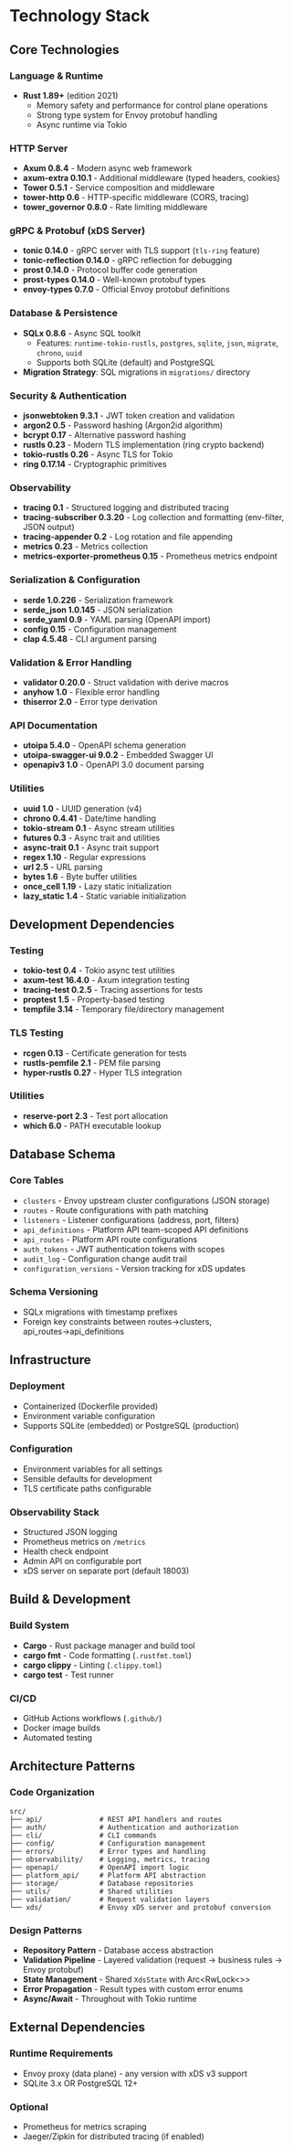 # Technology Stack

## Core Technologies

### Language & Runtime
- **Rust 1.89+** (edition 2021)
  - Memory safety and performance for control plane operations
  - Strong type system for Envoy protobuf handling
  - Async runtime via Tokio

### HTTP Server
- **Axum 0.8.4** - Modern async web framework
- **axum-extra 0.10.1** - Additional middleware (typed headers, cookies)
- **Tower 0.5.1** - Service composition and middleware
- **tower-http 0.6** - HTTP-specific middleware (CORS, tracing)
- **tower_governor 0.8.0** - Rate limiting middleware

### gRPC & Protobuf (xDS Server)
- **tonic 0.14.0** - gRPC server with TLS support (`tls-ring` feature)
- **tonic-reflection 0.14.0** - gRPC reflection for debugging
- **prost 0.14.0** - Protocol buffer code generation
- **prost-types 0.14.0** - Well-known protobuf types
- **envoy-types 0.7.0** - Official Envoy protobuf definitions

### Database & Persistence
- **SQLx 0.8.6** - Async SQL toolkit
  - Features: `runtime-tokio-rustls`, `postgres`, `sqlite`, `json`, `migrate`, `chrono`, `uuid`
  - Supports both SQLite (default) and PostgreSQL
- **Migration Strategy**: SQL migrations in `migrations/` directory

### Security & Authentication
- **jsonwebtoken 9.3.1** - JWT token creation and validation
- **argon2 0.5** - Password hashing (Argon2id algorithm)
- **bcrypt 0.17** - Alternative password hashing
- **rustls 0.23** - Modern TLS implementation (ring crypto backend)
- **tokio-rustls 0.26** - Async TLS for Tokio
- **ring 0.17.14** - Cryptographic primitives

### Observability
- **tracing 0.1** - Structured logging and distributed tracing
- **tracing-subscriber 0.3.20** - Log collection and formatting (env-filter, JSON output)
- **tracing-appender 0.2** - Log rotation and file appending
- **metrics 0.23** - Metrics collection
- **metrics-exporter-prometheus 0.15** - Prometheus metrics endpoint

### Serialization & Configuration
- **serde 1.0.226** - Serialization framework
- **serde_json 1.0.145** - JSON serialization
- **serde_yaml 0.9** - YAML parsing (OpenAPI import)
- **config 0.15** - Configuration management
- **clap 4.5.48** - CLI argument parsing

### Validation & Error Handling
- **validator 0.20.0** - Struct validation with derive macros
- **anyhow 1.0** - Flexible error handling
- **thiserror 2.0** - Error type derivation

### API Documentation
- **utoipa 5.4.0** - OpenAPI schema generation
- **utoipa-swagger-ui 9.0.2** - Embedded Swagger UI
- **openapiv3 1.0** - OpenAPI 3.0 document parsing

### Utilities
- **uuid 1.0** - UUID generation (v4)
- **chrono 0.4.41** - Date/time handling
- **tokio-stream 0.1** - Async stream utilities
- **futures 0.3** - Async trait and utilities
- **async-trait 0.1** - Async trait support
- **regex 1.10** - Regular expressions
- **url 2.5** - URL parsing
- **bytes 1.6** - Byte buffer utilities
- **once_cell 1.19** - Lazy static initialization
- **lazy_static 1.4** - Static variable initialization

## Development Dependencies

### Testing
- **tokio-test 0.4** - Tokio async test utilities
- **axum-test 16.4.0** - Axum integration testing
- **tracing-test 0.2.5** - Tracing assertions for tests
- **proptest 1.5** - Property-based testing
- **tempfile 3.14** - Temporary file/directory management

### TLS Testing
- **rcgen 0.13** - Certificate generation for tests
- **rustls-pemfile 2.1** - PEM file parsing
- **hyper-rustls 0.27** - Hyper TLS integration

### Utilities
- **reserve-port 2.3** - Test port allocation
- **which 6.0** - PATH executable lookup

## Database Schema

### Core Tables
- `clusters` - Envoy upstream cluster configurations (JSON storage)
- `routes` - Route configurations with path matching
- `listeners` - Listener configurations (address, port, filters)
- `api_definitions` - Platform API team-scoped API definitions
- `api_routes` - Platform API route configurations
- `auth_tokens` - JWT authentication tokens with scopes
- `audit_log` - Configuration change audit trail
- `configuration_versions` - Version tracking for xDS updates

### Schema Versioning
- SQLx migrations with timestamp prefixes
- Foreign key constraints between routes→clusters, api_routes→api_definitions

## Infrastructure

### Deployment
- Containerized (Dockerfile provided)
- Environment variable configuration
- Supports SQLite (embedded) or PostgreSQL (production)

### Configuration
- Environment variables for all settings
- Sensible defaults for development
- TLS certificate paths configurable

### Observability Stack
- Structured JSON logging
- Prometheus metrics on `/metrics`
- Health check endpoint
- Admin API on configurable port
- xDS server on separate port (default 18003)

## Build & Development

### Build System
- **Cargo** - Rust package manager and build tool
- **cargo fmt** - Code formatting (`.rustfmt.toml`)
- **cargo clippy** - Linting (`.clippy.toml`)
- **cargo test** - Test runner

### CI/CD
- GitHub Actions workflows (`.github/`)
- Docker image builds
- Automated testing

## Architecture Patterns

### Code Organization
```
src/
├── api/              # REST API handlers and routes
├── auth/             # Authentication and authorization
├── cli/              # CLI commands
├── config/           # Configuration management
├── errors/           # Error types and handling
├── observability/    # Logging, metrics, tracing
├── openapi/          # OpenAPI import logic
├── platform_api/     # Platform API abstraction
├── storage/          # Database repositories
├── utils/            # Shared utilities
├── validation/       # Request validation layers
└── xds/              # Envoy xDS server and protobuf conversion
```

### Design Patterns
- **Repository Pattern** - Database access abstraction
- **Validation Pipeline** - Layered validation (request → business rules → Envoy protobuf)
- **State Management** - Shared `XdsState` with Arc<RwLock<>>
- **Error Propagation** - Result types with custom error enums
- **Async/Await** - Throughout with Tokio runtime

## External Dependencies

### Runtime Requirements
- Envoy proxy (data plane) - any version with xDS v3 support
- SQLite 3.x OR PostgreSQL 12+

### Optional
- Prometheus for metrics scraping
- Jaeger/Zipkin for distributed tracing (if enabled)